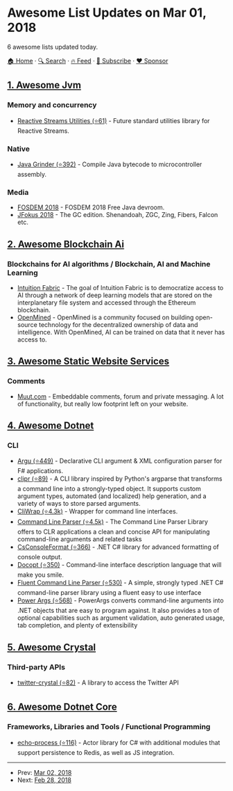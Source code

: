 # Awesome List Updates on Mar 01, 2018

6 awesome lists updated today.

[🏠 Home](/README.md) · [🔍 Search](https://www.trackawesomelist.com/search/) · [🔥 Feed](https://www.trackawesomelist.com/rss.xml) · [📮 Subscribe](https://trackawesomelist.us17.list-manage.com/subscribe?u=d2f0117aa829c83a63ec63c2f&id=36a103854c) · [❤️  Sponsor](https://github.com/sponsors/theowenyoung)



## [1. Awesome Jvm](/content/deephacks/awesome-jvm/README.md)

### Memory and concurrency

*   [Reactive Streams Utilities (⭐61)](https://github.com/lightbend/reactive-streams-utils) - Future standard utilities library for Reactive Streams.

### Native

*   [Java Grinder (⭐392)](https://github.com/mikeakohn/java_grinder) - Compile Java bytecode to microcontroller assembly.

### Media

*   [FOSDEM 2018](https://fosdem.org/2018/schedule/track/free_java/) - FOSDEM 2018 Free Java devroom.
*   [JFokus 2018](https://www.youtube.com/playlist?list=PL2ekzZZrxVUkhrcMKuPMbiKoghc777plr) - The GC edition. Shenandoah, ZGC, Zing, Fibers, Falcon etc.

## [2. Awesome Blockchain Ai](/content/steven2358/awesome-blockchain-ai/README.md)

### Blockchains for AI algorithms / Blockchain, AI and Machine Learning

*   [Intuition Fabric](https://intuitionfabric.com) - The goal of Intuition Fabric is to democratize access to AI through a network of deep learning models that are stored on the interplanetary file system and accessed through the Ethereum blockchain.
*   [OpenMined](https://openmined.org/) - OpenMined is a community focused on building open-source technology for the decentralized ownership of data and intelligence. With OpenMined, AI can be trained on data that it never has access to.

## [3. Awesome Static Website Services](/content/agarrharr/awesome-static-website-services/README.md)

### Comments

*   [Muut.com](https://muut.com/) - Embeddable comments, forum and private messaging. A lot of functionality, but really low footprint left on your website.

## [4. Awesome Dotnet](/content/quozd/awesome-dotnet/README.md)

### CLI

*   [Argu (⭐449)](https://github.com/fsprojects/Argu) - Declarative CLI argument & XML configuration parser for F# applications.
*   [clipr (⭐89)](https://github.com/nemec/clipr) - A CLI library inspired by Python's argparse that transforms a command line into a strongly-typed object. It supports custom argument types, automated (and localized) help generation, and a variety of ways to store parsed arguments.
*   [CliWrap (⭐4.3k)](https://github.com/Tyrrrz/CliWrap) - Wrapper for command line interfaces.
*   [Command Line Parser (⭐4.5k)](https://github.com/commandlineparser/commandline) - The Command Line Parser Library offers to CLR applications a clean and concise API for manipulating command-line arguments and related tasks
*   [CsConsoleFormat (⭐366)](https://github.com/Athari/CsConsoleFormat) - .NET C# library for advanced formatting of console output.
*   [Docopt (⭐350)](https://github.com/docopt/docopt.net) - Command-line interface description language that will make you smile.
*   [Fluent Command Line Parser (⭐530)](https://github.com/fclp/fluent-command-line-parser) - A simple, strongly typed .NET C# command-line parser library using a fluent easy to use interface
*   [Power Args (⭐568)](https://github.com/adamabdelhamed/PowerArgs) - PowerArgs converts command-line arguments into .NET objects that are easy to program against. It also provides a ton of optional capabilities such as argument validation, auto generated usage, tab completion, and plenty of extensibility

## [5. Awesome Crystal](/content/veelenga/awesome-crystal/README.md)

### Third-party APIs

*   [twitter-crystal (⭐82)](https://github.com/sferik/twitter-crystal) - A library to access the Twitter API

## [6. Awesome Dotnet Core](/content/thangchung/awesome-dotnet-core/README.md)

### Frameworks, Libraries and Tools / Functional Programming

*   [echo-process (⭐116)](https://github.com/louthy/echo-process) - Actor library for C# with additional modules that support persistence to Redis, as well as JS integration.

---

- Prev: [Mar 02, 2018](/content/2018/03/02/README.md)
- Next: [Feb 28, 2018](/content/2018/02/28/README.md)